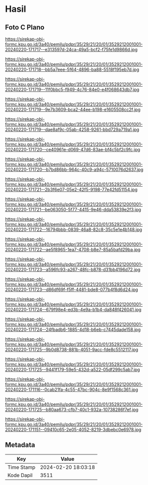 # Hasil

## Foto C Plano

https://sirekap-obj-formc.kpu.go.id/3a40/pemilu/pdpr/35/29/21/20/01/3529212001001-20240220-171717--e313597d-24ca-49a5-bcf2-f75fe1d9866d.jpg

https://sirekap-obj-formc.kpu.go.id/3a40/pemilu/pdpr/35/29/21/20/01/3529212001001-20240220-171718--bb5a7eee-5f64-4896-ba88-5518f195eb7d.jpg

https://sirekap-obj-formc.kpu.go.id/3a40/pemilu/pdpr/35/29/21/20/01/3529212001001-20240220-171719--11f0bbc5-f949-4c76-84e0-e4f068643db7.jpg

https://sirekap-obj-formc.kpu.go.id/3a40/pemilu/pdpr/35/29/21/20/01/3529212001001-20240220-171719--9e7b3609-bca2-44ee-b198-e1605508cc2f.jpg

https://sirekap-obj-formc.kpu.go.id/3a40/pemilu/pdpr/35/29/21/20/01/3529212001001-20240220-171719--dae8af9c-05ab-4258-9261-bbd729a719a1.jpg

https://sirekap-obj-formc.kpu.go.id/3a40/pemilu/pdpr/35/29/21/20/01/3529212001001-20240220-171720--ce40961e-d069-47d6-83ae-bf4c5bf2c9fc.jpg

https://sirekap-obj-formc.kpu.go.id/3a40/pemilu/pdpr/35/29/21/20/01/3529212001001-20240220-171720--b7bd86bb-964c-40c9-a94c-5710076d2637.jpg

https://sirekap-obj-formc.kpu.go.id/3a40/pemilu/pdpr/35/29/21/20/01/3529212001001-20240220-171721--2b3f6e07-05e2-42f5-9198-77e42fd51154.jpg

https://sirekap-obj-formc.kpu.go.id/3a40/pemilu/pdpr/35/29/21/20/01/3529212001001-20240220-171721--be063050-5f77-4415-9e46-dda53839e2f3.jpg

https://sirekap-obj-formc.kpu.go.id/3a40/pemilu/pdpr/35/29/21/20/01/3529212001001-20240220-171722--16794bbb-0839-46a8-82c8-35c5e1e4b148.jpg

https://sirekap-obj-formc.kpu.go.id/3a40/pemilu/pdpr/35/29/21/20/01/3529212001001-20240220-171722--ae5f8965-1ea7-4708-b8e7-85a5bafd29ba.jpg

https://sirekap-obj-formc.kpu.go.id/3a40/pemilu/pdpr/35/29/21/20/01/3529212001001-20240220-171723--a596fc93-a267-48fc-b878-d31bb4196d72.jpg

https://sirekap-obj-formc.kpu.go.id/3a40/pemilu/pdpr/35/29/21/20/01/3529212001001-20240220-171723--d86df69f-f5ff-4481-bde8-077b4f8d6d24.jpg

https://sirekap-obj-formc.kpu.go.id/3a40/pemilu/pdpr/35/29/21/20/01/3529212001001-20240220-171724--679f98e4-ed3b-4e9a-b1b4-da848f426041.jpg

https://sirekap-obj-formc.kpu.go.id/3a40/pemilu/pdpr/35/29/21/20/01/3529212001001-20240220-171724--24fbadb6-1885-4d18-b6eb-c7445dade158.jpg

https://sirekap-obj-formc.kpu.go.id/3a40/pemilu/pdpr/35/29/21/20/01/3529212001001-20240220-171725--9b0d8738-881b-4051-9acc-fde8c5512117.jpg

https://sirekap-obj-formc.kpu.go.id/3a40/pemilu/pdpr/35/29/21/20/01/3529212001001-20240220-171725--9441f179-59e5-432d-a522-05df299c5ab7.jpg

https://sirekap-obj-formc.kpu.go.id/3a40/pemilu/pdpr/35/29/21/20/01/3529212001001-20240220-171116--0cab21fa-4c55-47bc-904c-8e9f1568c361.jpg

https://sirekap-obj-formc.kpu.go.id/3a40/pemilu/pdpr/35/29/21/20/01/3529212001001-20240220-171725--b80aa673-cfb7-40c1-932a-10738286f7ef.jpg

https://sirekap-obj-formc.kpu.go.id/3a40/pemilu/pdpr/35/29/21/20/01/3529212001001-20240220-171151--09410c65-2e05-4052-8219-3dbebc0e6978.jpg


## Metadata

| Key        | Value               |
| ---------- | ------------------- |
| Time Stamp | 2024-02-20 18:03:18 |
| Kode Dapil | 3511                |



